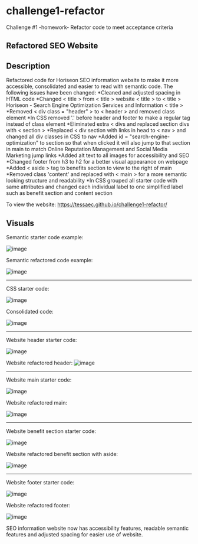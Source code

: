 # challenge1-refactor
Challenge #1 -homework- Refactor code to meet acceptance criteria

## Refactored SEO Website

## Description
Refactored code for Horiseon SEO information website to make it more accessible, consolidated and easier to read with semantic code.
The following issues have been changed:
*Cleaned and adjusted spacing in HTML code
*Changed < title > from < title > website < title > to < title > Horiseon - Search Engine Optimization Services and Information < title >
*Removed < div class = "header" > to < header > and removed class element
*In CSS removed '.' before header and footer to make a regular tag instead of class element
*Eliminated extra < divs and replaced section divs with < section >
*Replaced  < div section with links in head to < nav > and changed all div classes in CSS to nav
*Added id = "search-engine-optimization" to section so that when clicked it will also jump to that section in main to match Online Reputation Management and Social Media Marketing jump links
*Added alt text to all images for accessibility and SEO
*Changed footer from h3 to h2 for a better visual appearance on webpage
*Added < aside > tag to benefits section to view to the right of main
*Removed class 'content' and replaced with < main > for a more semantic looking structure and readability
*In CSS grouped all starter code with same attributes and changed each individual label to one simplified label such as benefit section and content section

To view the website: https://tessaec.github.io/challenge1-refactor/

## Visuals
Semantic starter code example:

![image](https://user-images.githubusercontent.com/118077000/205668256-921f2c0c-251d-46d9-8aee-e602b397dbc9.png)

Semantic refactored code example:

![image](https://user-images.githubusercontent.com/118077000/205668608-be642c29-1ca5-43d9-b1bb-4407fb0d7e81.png)

---

CSS starter code:

![image](https://user-images.githubusercontent.com/118077000/205669152-973f85e4-42ce-4902-b535-9e7e48d01982.png)

Consolidated code:

![image](https://user-images.githubusercontent.com/118077000/205669313-0c0ea58a-b307-457a-bb7d-9f6fa6418289.png)

---

Website header starter code: 

![image](https://user-images.githubusercontent.com/118077000/205671450-aa8573b5-4e59-454f-9d81-bf6a72b18d8e.png)

Website refactored header:
![image](https://user-images.githubusercontent.com/118077000/205671326-19967631-c111-47d5-809a-c348fcd04bf0.png)

---
Website main starter code:

![image](https://user-images.githubusercontent.com/118077000/205671992-ce506059-78c5-4fc0-866c-386b4d600afa.png)

Website refactored main:

![image](https://user-images.githubusercontent.com/118077000/205672213-6b23e75f-7338-48b3-ae9e-f1431dcd12e6.png)

---
Website benefit section starter code:

![image](https://user-images.githubusercontent.com/118077000/205672442-d1410045-edef-48d3-996a-1f009e1a0f9e.png)

Website refactored benefit section with aside:

![image](https://user-images.githubusercontent.com/118077000/205672777-9853d5ea-0096-4f2b-90cc-75bd20ad81fa.png)

---
Website footer starter code:

![image](https://user-images.githubusercontent.com/118077000/205672913-697615dd-330c-47cd-a482-c77350396a66.png)

Website refactored footer:

![image](https://user-images.githubusercontent.com/118077000/205673079-3fbc5d35-ecf3-4e9b-a004-a52545fa6477.png)

SEO information website now has accessibility features, readable semantic features and adjusted spacing for easier use of website.



